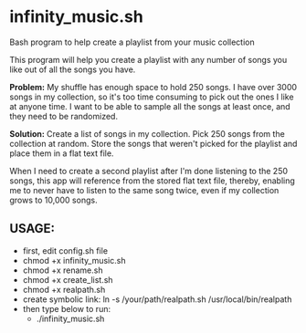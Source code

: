 # infinity_music.sh
Bash program to help create a playlist from your music collection

This program will help you create a playlist with any number of songs you like out of all the songs you have.

**Problem:** My shuffle has enough space to hold 250 songs.
I have over 3000 songs in my collection, so it's too time consuming to pick out the ones I like at anyone time.
I want to be able to sample all the songs at least once, and they need to be randomized.

**Solution:** Create a list of songs in my collection. Pick 250 songs from the collection at random. Store the songs 
that weren't picked for the playlist and place them in a flat text file. 

When I need to create a second playlist after I'm done listening to the 250 songs, 
this app will reference from the stored flat text file, thereby, enabling me to never have to listen to the same
song twice, even if my collection grows to 10,000 songs.

## USAGE:
- first, edit config.sh file
- chmod +x infinity_music.sh
- chmod +x rename.sh
- chmod +x create_list.sh
- chmod +x realpath.sh
- create symbolic link: ln -s /your/path/realpath.sh /usr/local/bin/realpath
- then type below to run:
  - ./infinity_music.sh
